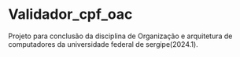 # Validador_cpf_oac
Projeto para conclusão da disciplina de Organização e arquitetura de computadores da universidade federal de sergipe(2024.1).
